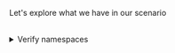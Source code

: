 Let's explore what we have in our scenario

<br>
<details><summary>Verify namespaces</summary>
<br>

```plain
kubectl get ns
```{{exec}}

We can notice that we have 2 namespaces that will be used in that scenario `prod-ns` and `dev-ns`.
</details>

<br>
<details><summary>Verify chart templates</summary>
<br>

Our Helm chart is stored in /charts/mock-app. Let's explore its templates.

```plain
ls /charts/mock-app/templates
```{{exec}}
The chart is composed of: deployment, configmap, service and hpa.

In our scenario, we will be focusing on the hpa.

HPA = Horizontal Pod Autoscaler

</details>

